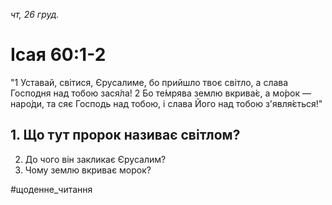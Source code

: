 
_чт, 26 груд._

# Ісая 60:1-2
"1 Уставай, світися, Єрусалиме, бо прийшло твоє світло, а слава Господня над тобою зася́ла!
2 Бо те́мрява землю вкрива́є, а мо́рок — наро́ди, та сяє Господь над тобою, і слава Його над тобою з'явля́ється!"

## 1. Що тут пророк називає світлом?
2. До чого він закликає Єрусалим?
3. Чому землю вкриває морок?

#щоденне_читання

